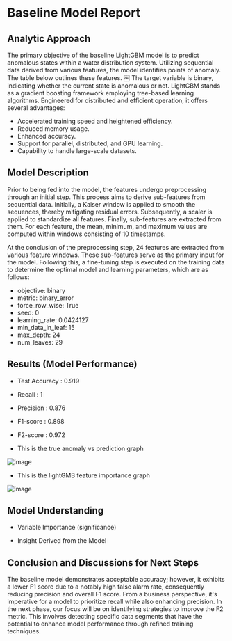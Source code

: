 # Baseline Model Report


## Analytic Approach
The primary objective of the baseline LightGBM model is to predict anomalous states within a water distribution system. Utilizing sequential data derived from various features, the model identifies points of anomaly. The table below outlines these features.
￼
The target variable is binary, indicating whether the current state is anomalous or not.
LightGBM stands as a gradient boosting framework employing tree-based learning algorithms. Engineered for distributed and efficient operation, it offers several advantages:
* Accelerated training speed and heightened efficiency.
* Reduced memory usage.
* Enhanced accuracy.
* Support for parallel, distributed, and GPU learning.
* Capability to handle large-scale datasets.


## Model Description

Prior to being fed into the model, the features undergo preprocessing through an initial step. This process aims to derive sub-features from sequential data.
Initially, a Kaiser window is applied to smooth the sequences, thereby mitigating residual errors. Subsequently, a scaler is applied to standardize all features. Finally, sub-features are extracted from them. For each feature, the mean, minimum, and maximum values are computed within windows consisting of 10 timestamps.

At the conclusion of the preprocessing step, 24 features are extracted from various feature windows. These sub-features serve as the primary input for the model.
Following this, a fine-tuning step is executed on the training data to determine the optimal model and learning parameters, which are as follows:

* objective: binary 
* metric: binary_error
* force_row_wise: True
* seed: 0
* learning_rate: 0.0424127
* min_data_in_leaf: 15
* max_depth: 24
* num_leaves: 29

## Results (Model Performance)
* Test Accuracy : 0.919
* Recall : 1
* Precision : 0.876
* F1-score : 0.898
* F2-score : 0.972

* This is the true anomaly vs prediction graph
  
![image](https://github.com/stavco9/mlops-final-project/assets/33497599/1bfe4139-b822-4e72-9bc0-f476d356b7c0)
* This is the lightGMB feature importance graph

![image](https://github.com/stavco9/mlops-final-project/assets/33497599/2e1e7526-8b82-465d-a3df-3264dd1716ea)


## Model Understanding

* Variable Importance (significance)

* Insight Derived from the Model



## Conclusion and Discussions for Next Steps

The baseline model demonstrates acceptable accuracy; however, it exhibits a lower F1 score due to a notably high false alarm rate, consequently reducing precision and overall F1 score. From a business perspective, it's imperative for a model to prioritize recall while also enhancing precision. In the next phase, our focus will be on identifying strategies to improve the F2 metric. This involves detecting specific data segments that have the potential to enhance model performance through refined training techniques.
